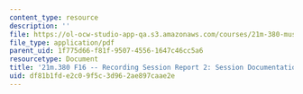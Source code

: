 ```yaml
---
content_type: resource
description: ''
file: https://ol-ocw-studio-app-qa.s3.amazonaws.com/courses/21m-380-music-and-technology-recording-techniques-and-audio-production-fall-2016/df81b1fde2c09f5c3d962ae897caae2e_MIT21M_380F16_assn_sr2.pdf
file_type: application/pdf
parent_uid: 1f775d66-f81f-9507-4556-1647c46cc5a6
resourcetype: Document
title: '21m.380 F16 -- Recording Session Report 2: Session Documentation'
uid: df81b1fd-e2c0-9f5c-3d96-2ae897caae2e
---
```

